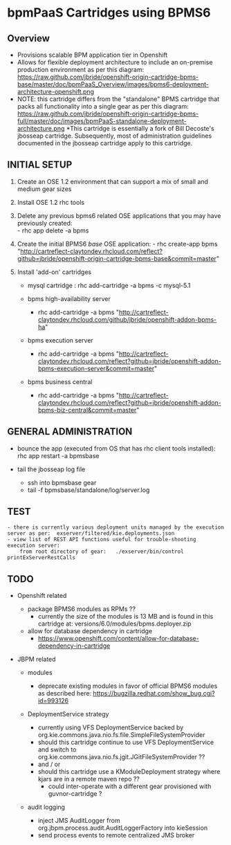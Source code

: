 bpmPaaS Cartridges using BPMS6
==============================

Overview
------------------
* Provisions scalable BPM application tier in Openshift
* Allows for flexible deployment architecture to include an on-premise production environment as per this diagram:  https://raw.github.com/jbride/openshift-origin-cartridge-bpms-base/master/doc/bpmPaaS_Overview/images/bpms6-deployment-architecture-openshift.png
* NOTE:  this cartridge differs from the "standalone" BPMS cartridge that packs all functionality into a single gear as per this diagram:  https://raw.github.com/jbride/openshift-origin-cartridge-bpms-full/master/doc/images/bpmPaaS-standalone-deployment-architecture.png
*This cartridge is essentially a fork of Bill Decoste's jbosseap cartridge.
  Subsequently, most of administration guidelines documented in the jbosseap cartridge apply to this cartridge.


INITIAL SETUP
-----------------
1.  Create an OSE 1.2 environment that can support a mix of small and medium gear sizes
2.  Install OSE 1.2 rhc tools

3.  Delete any previous bpms6 related OSE applications that you may have previously created:  
        - rhc app delete -a bpms

4.  Create the initial BPMS6 *base* OSE application:
        - rhc create-app bpms "http://cartreflect-claytondev.rhcloud.com/reflect?github=jbride/openshift-origin-cartridge-bpms-base&commit=master"

5.  Install 'add-on' cartridges
    
    - mysql cartridge :     rhc add-cartridge -a bpms -c mysql-5.1

    - bpms high-availability server
        - rhc add-cartridge -a bpms "http://cartreflect-claytondev.rhcloud.com/github/jbride/openshift-addon-bpms-ha"

    - bpms execution server
        - rhc add-cartridge -a bpms "http://cartreflect-claytondev.rhcloud.com/reflect?github=jbride/openshift-addon-bpms-execution-server&commit=master" 

    - bpms business central
        - rhc add-cartridge -a bpms "http://cartreflect-claytondev.rhcloud.com/reflect?github=jbride/openshift-addon-bpms-biz-central&commit=master" 



GENERAL ADMINISTRATION          
--------------------
  - bounce the app
    (executed from OS that has rhc client tools installed):   rhc app restart -a bpmsbase

  - tail the jbosseap log file
    - ssh into bpmsbase gear
    - tail -f bpmsbase/standalone/log/server.log


TEST
--------------------
    - there is currently various deployment units managed by the execution server as per:  exserver/filtered/kie.deployments.json
    - view list of REST API functions useful for trouble-shooting execution server:
        from root directory of gear:   ./exserver/bin/control printExServerRestCalls

  
    
    
TODO
----
  - Openshift related
    - package BPMS6 modules as RPMs ??
        - currently the size of the modules is 13 MB and is found in this cartridge at:   versions/6.0/modules/bpms.deployer.zip
    - allow for database dependency in cartridge
        - https://www.openshift.com/content/allow-for-database-dependency-in-cartridge

  - JBPM related
    - modules
        - deprecate existing modules in favor of official BPMS6 modules as described here:  https://bugzilla.redhat.com/show_bug.cgi?id=993126

    - DeploymentService strategy
        - currently using VFS DeploymentService backed by org.kie.commons.java.nio.fs.file.SimpleFileSystemProvider
        - should this cartridge continue to use VFS DeploymentService and switch to org.kie.commons.java.nio.fs.jgit.JGitFileSystemProvider ??
        - and / or
        - should this cartridge use a KModuleDeployment strategy where kjars are in a remote maven repo ??
            - could inter-operate with a different gear provisioned with guvnor-cartridge ?

    - audit logging
        - inject JMS AuditLogger from org.jbpm.process.audit.AuditLoggerFactory into kieSession
        - send process events to remote centralized JMS broker

